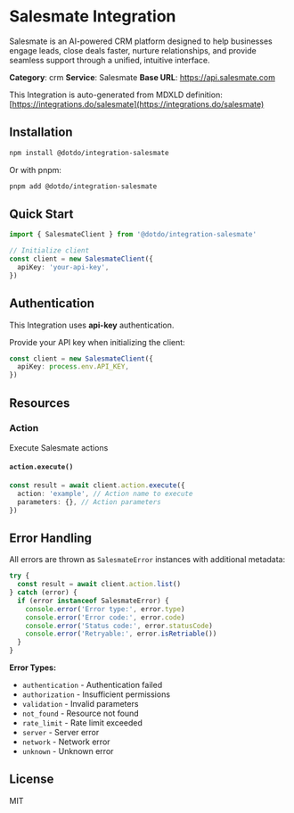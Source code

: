 # Salesmate Integration

Salesmate is an AI-powered CRM platform designed to help businesses engage leads, close deals faster, nurture relationships, and provide seamless support through a unified, intuitive interface.

**Category**: crm
**Service**: Salesmate
**Base URL**: https://api.salesmate.com

This Integration is auto-generated from MDXLD definition: [https://integrations.do/salesmate](https://integrations.do/salesmate)

## Installation

```bash
npm install @dotdo/integration-salesmate
```

Or with pnpm:

```bash
pnpm add @dotdo/integration-salesmate
```

## Quick Start

```typescript
import { SalesmateClient } from '@dotdo/integration-salesmate'

// Initialize client
const client = new SalesmateClient({
  apiKey: 'your-api-key',
})
```

## Authentication

This Integration uses **api-key** authentication.

Provide your API key when initializing the client:

```typescript
const client = new SalesmateClient({
  apiKey: process.env.API_KEY,
})
```

## Resources

### Action

Execute Salesmate actions

#### `action.execute()`

```typescript
const result = await client.action.execute({
  action: 'example', // Action name to execute
  parameters: {}, // Action parameters
})
```

## Error Handling

All errors are thrown as `SalesmateError` instances with additional metadata:

```typescript
try {
  const result = await client.action.list()
} catch (error) {
  if (error instanceof SalesmateError) {
    console.error('Error type:', error.type)
    console.error('Error code:', error.code)
    console.error('Status code:', error.statusCode)
    console.error('Retryable:', error.isRetriable())
  }
}
```

**Error Types:**

- `authentication` - Authentication failed
- `authorization` - Insufficient permissions
- `validation` - Invalid parameters
- `not_found` - Resource not found
- `rate_limit` - Rate limit exceeded
- `server` - Server error
- `network` - Network error
- `unknown` - Unknown error

## License

MIT
